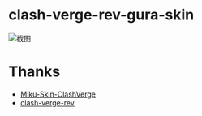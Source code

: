 # clash-verge-rev-gura-skin 

![截图](https://cdn.suink.cn/imgs/clash-verge-recv-gura.png)

# Thanks
* [Miku-Skin-ClashVerge](https://github.com/Duke486/Miku-Skin-ClashVerge)
* [clash-verge-rev](https://github.com/clash-verge-rev/clash-verge-rev)